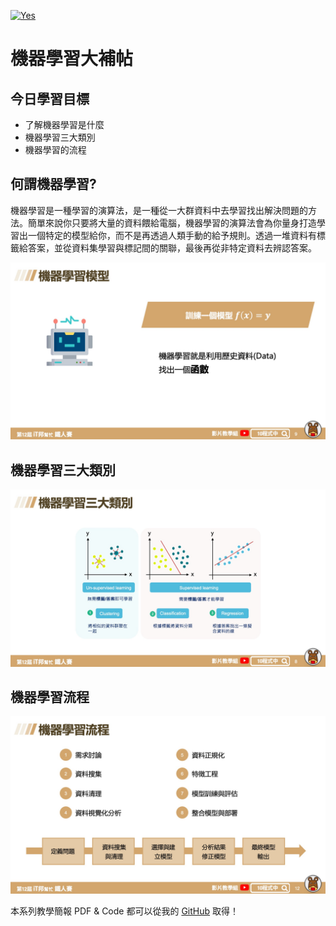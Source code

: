 [![Yes](https://img.youtube.com/vi/J0VOaMUibuk/0.jpg)](https://www.youtube.com/watch?v=J0VOaMUibuk)

# 機器學習大補帖
## 今日學習目標
- 了解機器學習是什麼
- 機器學習三大類別
- 機器學習的流程

## 何謂機器學習?
機器學習是一種學習的演算法，是一種從一大群資料中去學習找出解決問題的方法。簡單來說你只要將大量的資料餵給電腦，機器學習的演算法會為你量身打造學習出一個特定的模型給你，而不是再透過人類手動的給予規則。透過一堆資料有標籤給答案，並從資料集學習與標記間的關聯，最後再從非特定資料去辨認答案。

![](./screenshot/img3-1.jpg)

## 機器學習三大類別

![](./screenshot/img3-2.jpg)


## 機器學習流程

![](./screenshot/img3-3.jpg)


本系列教學簡報 PDF & Code 都可以從我的 [GitHub](https://github.com/andy6804tw/2020-12th-ironman) 取得！
